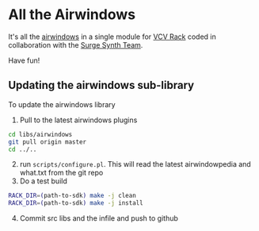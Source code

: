 # All the Airwindows

It's all the [airwindows](https://www.airwindows.com/) in a single
module for [VCV Rack](https://www.vcvrack.com/) coded in collaboration
with the [Surge Synth Team](https://surge-synthesizer.github.io).

Have fun!

## Updating the airwindows sub-library

To update the airwindows library

1. Pull to the latest airwindows plugins

```bash
cd libs/airwindows
git pull origin master
cd ../..
```
2. run `scripts/configure.pl`. This will read the latest airwindowpedia and what.txt from the git repo
3. Do a test build
```bash
RACK_DIR=(path-to-sdk) make -j clean
RACK_DIR=(path-to-sdk) make -j install
```
4. Commit src libs and the infile and push to github

